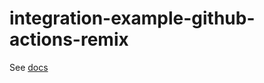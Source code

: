 # integration-example-github-actions-remix

See [docs](https://www.dotenv.org/docs/integrations/github-actions-remix)
